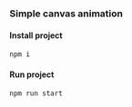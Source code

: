 ### Simple canvas animation 

#### Install project 
`` npm i ``

#### Run project

``npm run start``
